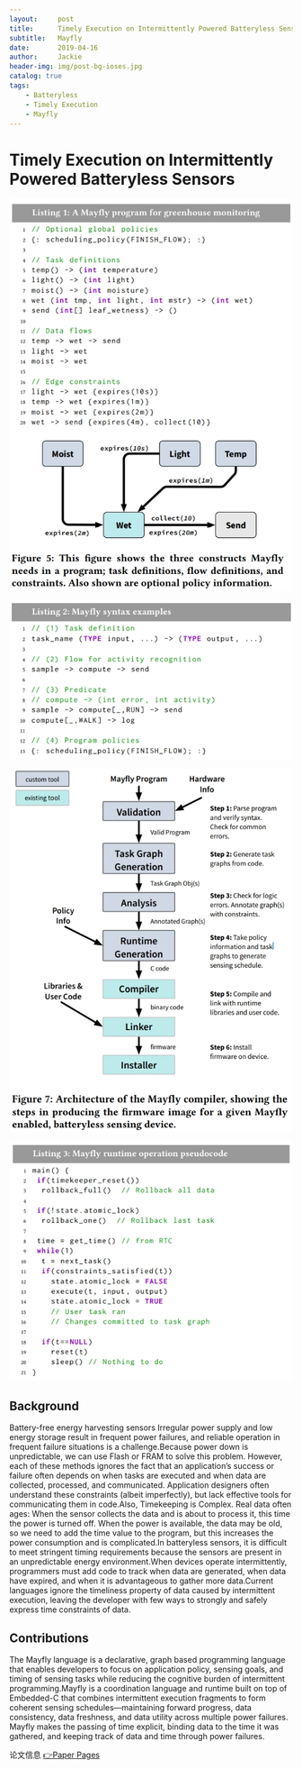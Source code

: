 ```yaml
---
layout:     post
title:      Timely Execution on Intermittently Powered Batteryless Sensors
subtitle:   Mayfly
date:       2019-04-16
author:     Jackie
header-img: img/post-bg-ioses.jpg
catalog: true
tags:
    - Batteryless
    - Timely Execution
    - Mayfly
---
```


# Timely Execution on Intermittently Powered Batteryless Sensors

![](https://raw.githubusercontent.com/a416485164/a416485164.github.io/master/img/Mayfly1.jpg)

![](https://raw.githubusercontent.com/a416485164/a416485164.github.io/master/img/Mayfly2.jpg)

![](https://raw.githubusercontent.com/a416485164/a416485164.github.io/master/img/Mayfly3.jpg)

![](https://raw.githubusercontent.com/a416485164/a416485164.github.io/master/img/Mayfly4.jpg)

## Background
Battery-free energy harvesting sensors Irregular power supply and low energy storage result in frequent power failures, and reliable operation in frequent failure situations is a challenge.Because power down is unpredictable, we can use Flash or FRAM to solve this problem.  However, each of these methods ignores the fact that an application’s success or failure often depends on when tasks are executed and when data are collected, processed, and communicated. Application designers often understand these constraints (albeit imperfectly), but lack effective tools for communicating them in code.Also, Timekeeping is Complex. Real data often ages: When the sensor collects the data and is about to process it, this time the power is turned off. When the power is available, the data may be old, so we need to add the time value to the program, but this increases the power consumption and is complicated.In batteryless sensors, it is difficult to meet stringent timing requirements because the sensors are present in an unpredictable energy environment.When devices operate intermittently, programmers must add code to track when data are generated, when data have expired, and when it is advantageous to gather more data.Current languages ignore the timeliness property of data caused by intermittent execution,
leaving the developer with few ways to strongly and safely express time constraints of data.

## Contributions
The Mayfly language is a declarative, graph based programming language that enables developers to focus on application policy, sensing goals, and timing of sensing tasks while reducing the cognitive burden of intermittent programming.Mayfly is a coordination language and runtime built on top of Embedded-C that combines intermittent execution fragments to form coherent sensing schedules—maintaining forward progress, data consistency, data freshness, and data utility across multiple power failures. Mayfly makes the passing of time explicit, binding data to the time it was gathered, and keeping track of data and time through power failures.

 <p>论文信息 <a href="http://www.cs.virginia.edu/~bjc8c/class/cs6501-f18/papers/hester17mayfly.pdf">👉Paper Pages</a>




